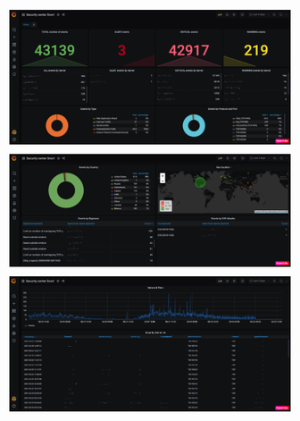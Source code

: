 ![Image of Snort Security Center_page1](snort_grafana_page1.png)

![Image of Snort Security Center_page2](snort_grafana_page2.png)

![Image of Snort Security Center_page3](snort_grafana_page3.png)